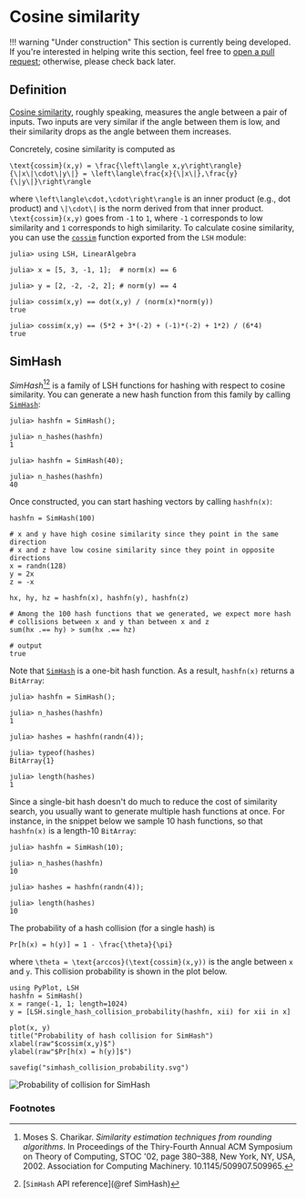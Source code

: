 # Cosine similarity

!!! warning "Under construction"
    This section is currently being developed. If you're interested in helping write this section, feel free to [open a pull request](https://github.com/kernelmethod/LSH.jl/pulls); otherwise, please check back later.

## Definition
[Cosine similarity](https://en.wikipedia.org/wiki/Cosine_similarity), roughly speaking, measures the angle between a pair of inputs. Two inputs are very similar if the angle between them is low, and their similarity drops as the angle between them increases.

Concretely, cosine similarity is computed as

``\text{cossim}(x,y) = \frac{\left\langle x,y\right\rangle}{\|x\|\cdot\|y\|} = \left\langle\frac{x}{\|x\|},\frac{y}{\|y\|}\right\rangle``

where ``\left\langle\cdot,\cdot\right\rangle`` is an inner product (e.g., dot product) and ``\|\cdot\|`` is the norm derived from that inner product. ``\text{cossim}(x,y)`` goes from ``-1`` to ``1``, where ``-1`` corresponds to low similarity and ``1`` corresponds to high similarity. To calculate cosine similarity, you can use the [`cossim`](@ref) function exported from the `LSH` module:

```jldoctest
julia> using LSH, LinearAlgebra

julia> x = [5, 3, -1, 1];  # norm(x) == 6

julia> y = [2, -2, -2, 2]; # norm(y) == 4

julia> cossim(x,y) == dot(x,y) / (norm(x)*norm(y))
true

julia> cossim(x,y) == (5*2 + 3*(-2) + (-1)*(-2) + 1*2) / (6*4)
true
```

## SimHash
*SimHash*[^1][^2] is a family of LSH functions for hashing with respect to cosine similarity. You can generate a new hash function from this family by calling [`SimHash`](@ref):

```jldoctest; setup = :(using LSH)
julia> hashfn = SimHash();

julia> n_hashes(hashfn)
1

julia> hashfn = SimHash(40);

julia> n_hashes(hashfn)
40
```

Once constructed, you can start hashing vectors by calling `hashfn(x)`:

```jldoctest; setup = :(using LSH, Random; Random.seed!(0)), output = false
hashfn = SimHash(100)

# x and y have high cosine similarity since they point in the same direction
# x and z have low cosine similarity since they point in opposite directions
x = randn(128)
y = 2x
z = -x

hx, hy, hz = hashfn(x), hashfn(y), hashfn(z)

# Among the 100 hash functions that we generated, we expect more hash
# collisions between x and y than between x and z
sum(hx .== hy) > sum(hx .== hz)

# output
true

```

Note that [`SimHash`](@ref) is a one-bit hash function. As a result, `hashfn(x)` returns a `BitArray`:

```jldoctest; setup = :(using LSH)
julia> hashfn = SimHash();

julia> n_hashes(hashfn)
1

julia> hashes = hashfn(randn(4));

julia> typeof(hashes)
BitArray{1}

julia> length(hashes)
1
```

Since a single-bit hash doesn't do much to reduce the cost of similarity search, you usually want to generate multiple hash functions at once. For instance, in the snippet below we sample 10 hash functions, so that `hashfn(x)` is a length-10 `BitArray`:

```jldoctest; setup = :(using LSH)
julia> hashfn = SimHash(10);

julia> n_hashes(hashfn)
10

julia> hashes = hashfn(randn(4));

julia> length(hashes)
10
```

The probability of a hash collision (for a single hash) is

``Pr[h(x) = h(y)] = 1 - \frac{\theta}{\pi}``

where ``\theta = \text{arccos}(\text{cossim}(x,y))`` is the angle between ``x`` and ``y``. This collision probability is shown in the plot below.

```@eval
using PyPlot, LSH
hashfn = SimHash()
x = range(-1, 1; length=1024)
y = [LSH.single_hash_collision_probability(hashfn, xii) for xii in x]

plot(x, y)
title("Probability of hash collision for SimHash")
xlabel(raw"$cossim(x,y)$")
ylabel(raw"$Pr[h(x) = h(y)]$")

savefig("simhash_collision_probability.svg")
```

![Probability of collision for SimHash](simhash_collision_probability.svg)

### Footnotes

[^1]: Moses S. Charikar. *Similarity estimation techniques from rounding algorithms*. In Proceedings of the Thiry-Fourth Annual ACM Symposium on Theory of Computing, STOC '02, page 380–388, New York, NY, USA, 2002. Association for Computing Machinery. 10.1145/509907.509965.

[^2]: [`SimHash` API reference](@ref SimHash)
